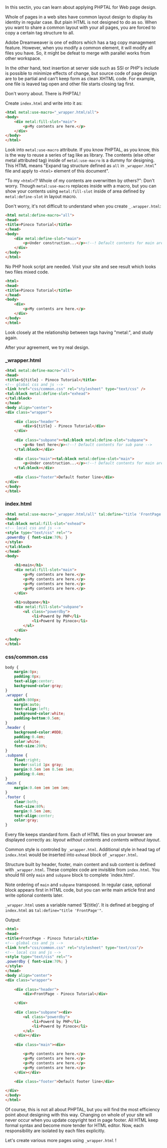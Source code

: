 In this sectin, you can learn about applying PHPTAL for Web page design.

Whole of pages in a web sites have common layout design to display its identity in regular case. But plain HTML is not designed to do as so. When you want to share a common layout with your all pages, you are forced to copy a certain tag structure to all.

Adobe Dreamweaver is one of editors which has a tag copy management feature. However, when you modify a common element, it will modify all files you have. So, it might be defeat to merge with parallel works from other workspace.

In the other hand, text insertion at server side such as SSI or PHP's include is possible to minimize effects of change, but source code of page design are to be partial and can't keep form as clean XHTML code. For example, one file is leaved tag open and other file starts closing tag first.

Don't worry about. There is PHPTAL!

Create `index.html` and write into it as:

```html
<html metal:use-macro="_wrapper.html/all">
<body>
    <div metal:fill-slot="main">
        <p>My contents are here.</p>
    </div>
</body>
</html>
```

Look into `metal:use-macro` attribute. If you know PHPTAL, as you know, this is the way to reuse a series of tag like as library. The contents (else other metal attributed tag) inside of `metal:use-macro` is a dummy for designing. This HTML means "Expand tag structure defined as `all` in `_wrapper.html`" file and apply to `<html>` element of this document".

"To my `<html>`!? Whole of my contents are overwritten by others?": Don't worry. Though `metal:use-macro` replaces inside with a macro, but you can show your contents using `metal:fill-slot` inside of area defined by `metal:define-slot` in layout macro.

Don't worry, it's not difficult to understand when you create `_.wrapper.html`:

```html
<html metal:define-macro="all">
<head>
<title>Pinoco Tutorial</title>
</head>
<body>
    <div metal:define-slot="main">
        <p>Under construction...</p><!--! Default contents for main area -->
    </div>
</body>
</html>
```

No PHP hook script are needed. Visit your site and see result which looks two files mixed code.

```html
<html>
<head>
<title>Pinoco Tutorial</title>
</head>
<body>
    <div>
        <p>My contents are here.</p>
    </div>
</body>
</html>
```

Look closely at the relationship between tags having "metal:", and study again.

After your agreement, we try real design.

### _wrapper.html

```html
<html metal:define-macro="all">
<head>
<title>${title} - Pinoco Tutorial</title>
<!-- global css and js -->
<link href="css/common.css" rel="stylesheet" type="text/css" />
<tal:block metal:define-slot="exhead">
</tal:block>
</head>
<body align="center">
<div class="wrapper">
    
    <div class="header">
        <div>${title} - Pinoco Tutorial</div>
    </div>
    
    <div class="subpane"><tal:block metal:define-slot="subpane">
        <p>No text here</p><!--! Default contents for sub pane -->
    </tal:block></div>
    
    <div class="main"><tal:block metal:define-slot="main">
        <p>Under construction...</p><!--! Default contents for main area -->
    </tal:block></div>
    
    <div class="footer">Default footer line</div>
</div>
</body>
</html>
```

### index.html

```html
<html metal:use-macro="_wrapper.html/all" tal:define="title 'FrontPage'">
<head>
<tal:block metal:fill-slot="exhead">
<!-- local css and js -->
<style type="text/css" rel="">
.powerdby { font-size:70%; }
</style>
</tal:block>
</head>
<body>
    
    <h1>main</h1>
    <div metal:fill-slot="main">
        <p>My contents are here.</p>
        <p>My contents are here.</p>
        <p>My contents are here.</p>
        <p>My contents are here.</p>
    </div>
    
    <h1>subpane</h1>
    <div metal:fill-slot="subpane">
        <ul class="powerdby">
            <li>Powerd by PHP</li>
            <li>Powerd by Pinoco</li>
        </ul>
    </div>
    
</body>
</html>
```

### css/common.css

```css
body {
    margin:0px;
    padding:0px;
    text-align:center;
    background-color:gray;
}
.wrapper {
    width:800px;
    margin:auto;
    text-align:left;
    background-color:white;
    padding-bottom:0.5em;
}
.header {
    background-color:#0D8;
    padding:0.4em;
    color:white;
    font-size:200%;
}
.subpane {
    float:right;
    border:solid 1px gray;
    margin:0.5em 1em 0.5em 1em;
    padding:0.4em;
}
.main {
    margin:0.4em 1em 1em 1em;
}
.footer {
    clear:both;
    font-size:80%;
    margin:0.5em 2em;
    text-align:center;
    color:gray;
}
```

Every file keeps standard form. Each of HTML files on your browser are displayed correctly as: *layout without contents* and *contents without layout*.

Common style is controled by `_wrapper.html`. Additional style in head tag of `index.html` would be inserted into `exhead` block of `_wrapper.html`.

Structure built by header, footer, main content and sub content is defined with `_wrapper.html`. These complex code are invisible from `index.html`. You should fill only `main` and `subpane` block to complete `index.html'.

Note ordering of `main` and `subpane` transposed. In regular case, optional block appears first in HTML code, but you can write main article first and write optional contents later.

`_wrapper.html` uses a variable named '${title}'. It is defined at begging of `index.html` as `tal:define="title 'FrontPage'"`.

Output:
```html
<html>
<head>
<title>FrontPage - Pinoco Tutorial</title>
<!-- global css and js -->
<link href="css/common.css" rel="stylesheet" type="text/css"/>
<!-- local css and js -->
<style type="text/css" rel="">
.powerdby { font-size:70%; }
</style>
</head>
<body align="center">
<div class="wrapper">
    
    <div class="header">
        <div>FrontPage - Pinoco Tutorial</div>

    </div>
    
    <div class="subpane"><div>
        <ul class="powerdby">
            <li>Powerd by PHP</li>
            <li>Powerd by Pinoco</li>
        </ul>
    </div></div>
    
    <div class="main"><div>

        <p>My contents are here.</p>
        <p>My contents are here.</p>
        <p>My contents are here.</p>
        <p>My contents are here.</p>
    </div></div>
    
    <div class="footer">Default footer line</div>

</div>
</body>
</html>
```

Of course, this is not all about PHPTAL, but you will find the most efficiency point about designing with this way. Changing on whole of your site will never occur when you update copyright text in page footer. All HTML keep formal syntax and become more tender for HTML editor. Now, each responsibility are isolated by each files explicitly.

Let's create various more pages using `_wrapper.html` !